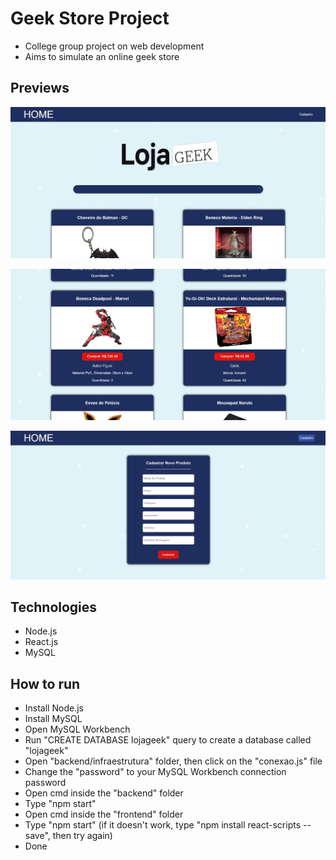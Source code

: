 # Geek Store Project
- College group project on web development
- Aims to simulate an online geek store

## Previews
![preview1](https://github.com/breno-campos64/geek-store-project/blob/main/assets/preview_1.png)

![preview2](https://github.com/breno-campos64/geek-store-project/blob/main/assets/preview_2.png)

![preview3](https://github.com/breno-campos64/geek-store-project/blob/main/assets/preview_3.png)

## Technologies
- Node.js
- React.js
- MySQL

## How to run
- Install Node.js
- Install MySQL
- Open MySQL Workbench
- Run "CREATE DATABASE lojageek" query to create a database called "lojageek"
- Open "backend/infraestrutura" folder, then click on the "conexao.js" file
- Change the "password" to your MySQL Workbench connection password
- Open cmd inside the "backend" folder
- Type "npm start"
- Open cmd inside the "frontend" folder
- Type "npm start" (if it doesn't work, type "npm install react-scripts --save", then try again)
- Done
